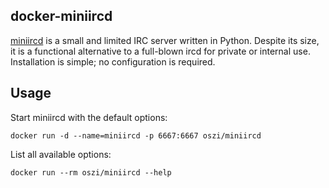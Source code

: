 ## docker-miniircd

[miniircd](https://github.com/jrosdahl/miniircd) is a small and limited IRC server written in Python.
Despite its size, it is a functional alternative to a full-blown ircd for private or internal use.
Installation is simple; no configuration is required.

## Usage

Start miniircd with the default options:

```
docker run -d --name=miniircd -p 6667:6667 oszi/miniircd
```

List all available options:

```
docker run --rm oszi/miniircd --help
```
